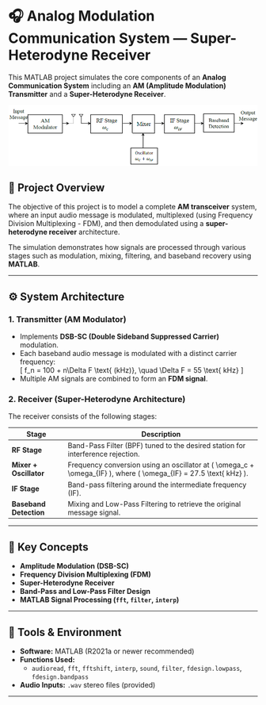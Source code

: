 # 🎧 Analog Modulation Communication System — Super-Heterodyne Receiver

This MATLAB project simulates the core components of an **Analog Communication System** including an **AM (Amplitude Modulation) Transmitter** and a **Super-Heterodyne Receiver**.  

![image alt](https://github.com/Ahmed162817/Analog-Communication/blob/c1180115b4629423cf72e454a2a4134e957622d2/Super_Heterodyne_Rx.jpg)

## 🧩 Project Overview

The objective of this project is to model a complete **AM transceiver** system, where an input audio message is modulated, multiplexed (using Frequency Division Multiplexing - FDM), and then demodulated using a **super-heterodyne receiver** architecture.

The simulation demonstrates how signals are processed through various stages such as modulation, mixing, filtering, and baseband recovery using **MATLAB**.

---

## ⚙️ System Architecture

### 1. **Transmitter (AM Modulator)**
- Implements **DSB-SC (Double Sideband Suppressed Carrier)** modulation.  
- Each baseband audio message is modulated with a distinct carrier frequency:  
  \[
  f_n = 100 + n\Delta F \text{ (kHz)}, \quad \Delta F = 55 \text{ kHz}
  \]
- Multiple AM signals are combined to form an **FDM signal**.

### 2. **Receiver (Super-Heterodyne Architecture)**
The receiver consists of the following stages:

| Stage | Description |
|--------|-------------|
| **RF Stage** | Band-Pass Filter (BPF) tuned to the desired station for interference rejection. |
| **Mixer + Oscillator** | Frequency conversion using an oscillator at \( \omega_c + \omega_{IF} \), where \( \omega_{IF} = 27.5 \text{ kHz} \). |
| **IF Stage** | Band-pass filtering around the intermediate frequency (IF). |
| **Baseband Detection** | Mixing and Low-Pass Filtering to retrieve the original message signal. |

---

## 🧠 Key Concepts

- **Amplitude Modulation (DSB-SC)**
- **Frequency Division Multiplexing (FDM)**
- **Super-Heterodyne Receiver**
- **Band-Pass and Low-Pass Filter Design**
- **MATLAB Signal Processing (`fft`, `filter`, `interp`)**

---

## 🧰 Tools & Environment

- **Software:** MATLAB (R2021a or newer recommended)  
- **Functions Used:**  
  - `audioread`, `fft`, `fftshift`, `interp`, `sound`, `filter`, `fdesign.lowpass`, `fdesign.bandpass`
- **Audio Inputs:** `.wav` stereo files (provided)

---


